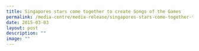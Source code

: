 ```yaml
---
title: Singapores stars come together to create Songs of the Games
permalink: /media-centre/media-release/singapores-stars-come-together-to-create-songs-of-the-games/
date: 2015-03-03
layout: post
description: ""
image: ""
---
```

